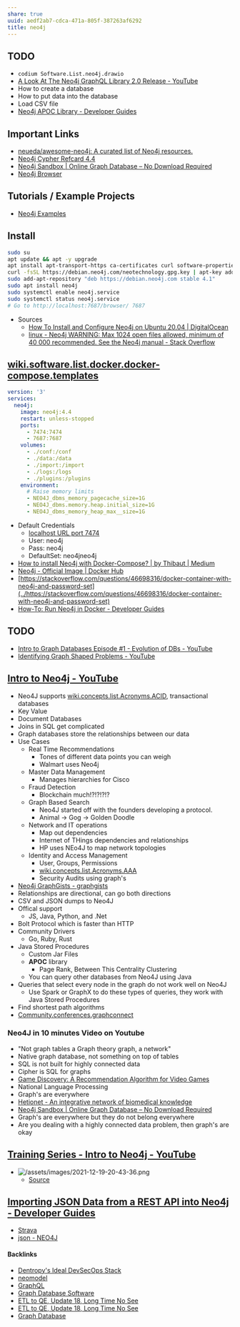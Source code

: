 ```yaml
---
share: true
uuid: aedf2ab7-cdca-471a-805f-387263af6292
title: neo4j
---
```

## TODO

* `codium Software.List.neo4j.drawio`
* [A Look At The Neo4j GraphQL Library 2.0 Release - YouTube](https://www.youtube.com/watch?v=Ww3XclhuaaU)
* How to create a database
* How to put data into the database
* Load CSV file
* [Neo4j APOC Library - Developer Guides](https://neo4j.com/developer/neo4j-apoc/)

## Important Links

* [neueda/awesome-neo4j: A curated list of Neo4j resources.](https://github.com/neueda/awesome-neo4j)
* [Neo4j Cypher Refcard 4.4](https://neo4j.com/docs/cypher-refcard/current/)
* [Neo4j Sandbox | Online Graph Database – No Download Required](https://neo4j.com/sandbox/)
* [Neo4j Browser](http://localhost:7474/browser/)

## Tutorials / Example Projects

* [Neo4j Examples](https://github.com/neo4j-examples?query=movies)

## Install

``` bash
sudo su
apt update && apt -y upgrade
apt install apt-transport-https ca-certificates curl software-properties-common -y
curl -fsSL https://debian.neo4j.com/neotechnology.gpg.key | apt-key add -
sudo add-apt-repository "deb https://debian.neo4j.com stable 4.1"
sudo apt install neo4j
sudo systemctl enable neo4j.service
sudo systemctl status neo4j.service
# Go to http://localhost:7687/browser/ 7687
```

* Sources
  * [How To Install and Configure Neo4j on Ubuntu 20.04 | DigitalOcean](https://www.digitalocean.com/community/tutorials/how-to-install-and-configure-neo4j-on-ubuntu-20-04)
  * [linux - Neo4j WARNING: Max 1024 open files allowed, minimum of 40 000 recommended. See the Neo4j manual - Stack Overflow](https://stackoverflow.com/questions/20924596/neo4j-warning-max-1024-open-files-allowed-minimum-of-40-000-recommended-see-t)
## [wiki.software.list.docker.docker-compose.templates](../9131ee78-32f0-4a69-b211-25d36d75048e)


``` yaml
version: '3'
services:
  neo4j:
    image: neo4j:4.4
    restart: unless-stopped
    ports:
      - 7474:7474
      - 7687:7687
    volumes:
      - ./conf:/conf
      - ./data:/data
      - ./import:/import
      - ./logs:/logs
      - ./plugins:/plugins
    environment: 
      # Raise memory limits
      - NEO4J_dbms_memory_pagecache_size=1G
      - NEO4J_dbms.memory.heap.initial_size=1G
      - NEO4J_dbms_memory_heap_max__size=1G
```

* Default Credentials
	* [localhost URL port 7474](http://localhost:7474/browser/)
	* User: neo4j
	* Pass: neo4j
	* DefaultSet: neo4jneo4j
* [How to install Neo4j with Docker-Compose? | by Thibaut | Medium](https://thibaut-deveraux.medium.com/how-to-install-neo4j-with-docker-compose-36e3ba939af0)
* [Neo4j - Official Image | Docker Hub](https://hub.docker.com/_/neo4j)
* [https://stackoverflow.com/questions/46698316/docker-container-with-neo4j-and-password-set](../https://stackoverflow.com/questions/46698316/docker-container-with-neo4j-and-password-set)
* [How-To: Run Neo4j in Docker - Developer Guides](https://neo4j.com/developer/docker-run-neo4j/)



## TODO

* [Intro to Graph Databases Episode #1 - Evolution of DBs - YouTube](https://www.youtube.com/watch?v=5Tl8WcaqZoc&list=RDCMUCvze3hU6OZBkB1vkhH2lH9Q&start_radio=1&rv=5Tl8WcaqZoc&t=16)
* [Identifying Graph Shaped Problems - YouTube](https://www.youtube.com/watch?v=keZURbOo4-M)

## [Intro to Neo4j - YouTube](https://www.youtube.com/watch?v=U8ZGVx1NmQg)

* Neo4J supports [wiki.concepts.list.Acronyms.ACID](../dentropydaemon-wiki/Wiki/Acronyms/ACID), transactional databases
* Key Value
* Document Databases
* Joins in SQL get complicated
* Graph databases store the relationships between our data
* Use Cases
  * Real Time Recommendations
    * Tones of different data points you can weigh
    * Walmart uses Neo4j
  * Master Data Management
    * Manages hierarchies for Cisco
  * Fraud Detection
    * Blockchain much!?!?!?!?
  * Graph Based Search
    * Neo4J started off with the founders developing a protocol.
    * Animal -> Gog -> Golden Doodle
  * Network and IT operations
    * Map out dependencies
    * Internet of THings dependencies and relationships
    * HP uses NEo4J to map network topologies
  * Identity and Access Management
    * User, Groups, Permissions
    * [wiki.concepts.list.Acronyms.AAA](../dentropydaemon-wiki/Wiki/Acronyms/AAA)
    * Security Audits using graph's
* [Neo4j GraphGists - graphgists](https://neo4j.com/graphgists/)
* Relationships are directional, can go both directions
* CSV and JSON dumps to Neo4J
* Offical support
  * JS, Java, Python, and .Net
* Bolt Protocol which is faster than HTTP
* Community Drivers
  * Go, Ruby, Rust
* Java Stored Procedures
  * Custom Jar Files
  * **APOC** library
    * Page Rank, Between This Centrality Clustering
  * You can query other databases from Neo4J using Java
* Queries that select every node in the graph do not work well on Neo4J
  * Use Spark or GraphX to do these types of queries, they work with Java Stored Procedures
* Find shortest path algorithms
* [Community.conferences.graphconnect](../graphconnect)

### Neo4J in 10 minutes Video on Youtube

* "Not graph tables a Graph theory graph, a network"
* Native graph database, not something on top of tables
* SQL is not built for highly connected data
* Cipher is SQL for graphs
* [Game Discovery: A Recommendation Algorithm for Video Games](https://neo4j.com/blog/video-game-discovery-recommendation-algorithm/)
* National Language Processing
* Graph's are everywhere
* [Hetionet - An integrative network of biomedical knowledge](https://het.io/)
* [Neo4j Sandbox | Online Graph Database – No Download Required](https://neo4j.com/sandbox/)
* Graph's are everywhere but they do not belong everywhere
* Are you dealing with a highly connected data problem, then graph's are okay

## [Training Series - Intro to Neo4j - YouTube](https://www.youtube.com/watch?v=fSrWA098Kdw)

* ![/assets/images/2021-12-19-20-43-36.png](..//assets/images/2021-12-19-20-43-36.png)
  * [Source](https://youtu.be/fSrWA098Kdw?t=654)
  

## [Importing JSON Data from a REST API into Neo4j - Developer Guides](https://neo4j.com/developer/guide-import-json-rest-api/#strava-api)

* [Strava](../d54a8965-ec39-4df1-b43c-8ad4d1deda4b)
* [json - NEO4J](../8d66bcf6-8ed6-4fa0-9813-09776926bec4)

#### Backlinks

* [Dentropy's Ideal DevSecOps Stack](/406a13ea-5f64-440a-b454-6b43afe9e0d5)
* [neomodel](/60b3c27c-fd1e-4a90-9072-0cba7bcb903d)
* [GraphQL](/17962dab-f88d-4746-b8d7-74dcb179d791)
* [Graph Database Software](/d748dfb3-c097-40d1-8275-d5fe47e38f55)
* [ETL to QE, Update 18, Long Time No See](/07184fda-87ef-4fa9-9c6e-1c4382f6fabc)
* [ETL to QE, Update 18, Long Time No See](/07184fda-87ef-4fa9-9c6e-1c4382f6fabc)
* [Graph Database](/1b1e0abb-d59d-4f98-8065-6fa7e7343de7)
